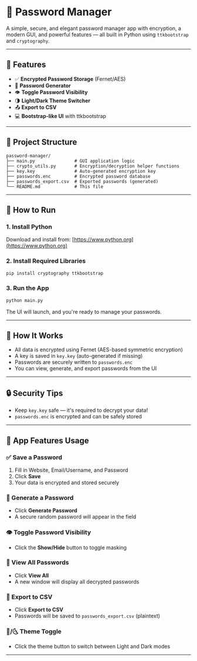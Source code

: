 # 🔐 Password Manager

A simple, secure, and elegant password manager app with encryption, a modern GUI, and powerful features — all built in Python using `ttkbootstrap` and `cryptography`.

---

## 📆 Features

- ✅ **Encrypted Password Storage** (Fernet/AES)
- 🔑 **Password Generator**
- 👁️ **Toggle Password Visibility**
- 🌗 **Light/Dark Theme Switcher**
- 📤 **Export to CSV**
- 💻 **Bootstrap-like UI** with ttkbootstrap

---

## 📁 Project Structure

```
password-manager/
├── main.py               # GUI application logic
├── crypto_utils.py       # Encryption/decryption helper functions
├── key.key               # Auto-generated encryption key
├── passwords.enc         # Encrypted password database
├── passwords_export.csv  # Exported passwords (generated)
└── README.md             # This file
```

---

## 🚀 How to Run

### 1. Install Python
Download and install from: [https://www.python.org](https://www.python.org)

### 2. Install Required Libraries
```bash
pip install cryptography ttkbootstrap
```

### 3. Run the App
```bash
python main.py
```

The UI will launch, and you're ready to manage your passwords.

---

## 🧐 How It Works

- All data is encrypted using Fernet (AES-based symmetric encryption)
- A key is saved in `key.key` (auto-generated if missing)
- Passwords are securely written to `passwords.enc`
- You can view, generate, and export passwords from the UI

---

## 🔒 Security Tips

- Keep `key.key` safe — it's required to decrypt your data!
- `passwords.enc` is encrypted and can be safely stored

---

## 📓 App Features Usage

### ✅ Save a Password
1. Fill in Website, Email/Username, and Password
2. Click **Save**
3. Your data is encrypted and stored securely

### 🔐 Generate a Password
- Click **Generate Password**
- A secure random password will appear in the field

### 👁️ Toggle Password Visibility
- Click the **Show/Hide** button to toggle masking

### 📂 View All Passwords
- Click **View All**
- A new window will display all decrypted passwords

### 📃 Export to CSV
- Click **Export to CSV**
- Passwords will be saved to `passwords_export.csv` (plaintext)

### 🌚/🌜 Theme Toggle
- Click the theme button to switch between Light and Dark modes

---
